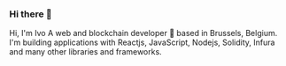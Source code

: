 ### Hi there 👋


Hi, I'm Ivo
A web and blockchain developer 🚀 based in Brussels, Belgium. I'm building applications with Reactjs, JavaScript, Nodejs, Solidity, Infura and many other libraries and frameworks.
